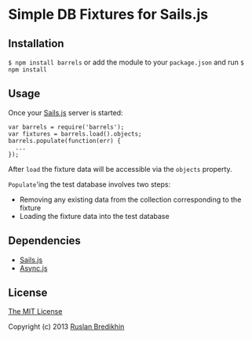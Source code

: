 # Simple DB Fixtures for Sails.js

## Installation

  `$ npm install barrels`
or add the module to your `package.json` and run
  `$ npm install`

## Usage

Once your [Sails.js](http://sailsjs.org/) server is started:

    var barrels = require('barrels');
    var fixtures = barrels.load().objects;
    barrels.populate(function(err) {
      ...
    });

After `load` the fixture data will be accessible via the `objects` property.

`Populate`'ing the test database involves two steps:

* Removing any existing data from the collection corresponding to the fixture
* Loading the fixture data into the test database

## Dependencies

* [Sails.js](http://sailsjs.org/)
* [Async.js](https://github.com/caolan/async)

## License

[The MIT License](http://opensource.org/licenses/MIT)

Copyright (c) 2013 [Ruslan Bredikhin](http://ruslanbredikhin.com/)

